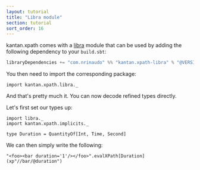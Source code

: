 ```yaml
---
layout: tutorial
title: "Libra module"
section: tutorial
sort_order: 16
---
```

kantan.xpath comes with a [libra](https://github.com/to-ithaca/libra) module that can be used
by adding the following dependency to your `build.sbt`:

```scala
libraryDependencies += "com.nrinaudo" %% "kantan.xpath-libra" % "@VERSION@"
```

You then need to import the corresponding package:

```tut:silent
import kantan.xpath.libra._
```

And that's pretty much it. You can now decode refined types directly.

Let's first set our types up:

```tut:silent
import libra._
import kantan.xpath.implicits._

type Duration = QuantityOf[Int, Time, Second]
```

We can then simply write the following:

```tut
"<foo><bar duration='1'/></foo>".evalXPath[Duration](xp"//bar/@duration")
```
